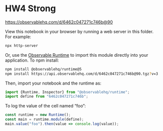 # HW4 Strong

https://observablehq.com/d/6462c047271c746b@90

View this notebook in your browser by running a web server in this folder. For
example:

~~~sh
npx http-server
~~~

Or, use the [Observable Runtime](https://github.com/observablehq/runtime) to
import this module directly into your application. To npm install:

~~~sh
npm install @observablehq/runtime@5
npm install https://api.observablehq.com/d/6462c047271c746b@90.tgz?v=3
~~~

Then, import your notebook and the runtime as:

~~~js
import {Runtime, Inspector} from "@observablehq/runtime";
import define from "6462c047271c746b";
~~~

To log the value of the cell named “foo”:

~~~js
const runtime = new Runtime();
const main = runtime.module(define);
main.value("foo").then(value => console.log(value));
~~~
